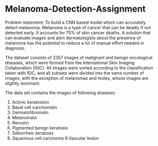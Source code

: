 # Melanoma-Detection-Assignment

Problem statement: To build a CNN based model which can accurately detect melanoma. Melanoma is a type of cancer that can be deadly if not detected early. It accounts for 75% of skin cancer deaths. A solution that can evaluate images and alert dermatologists about the presence of melanoma has the potential to reduce a lot of manual effort needed in diagnosis.

The dataset consists of 2357 images of malignant and benign oncological diseases, which were formed from the International Skin Imaging Collaboration (ISIC). All images were sorted according to the classification taken with ISIC, and all subsets were divided into the same number of images, with the exception of melanomas and moles, whose images are slightly dominant.


The data set contains the images of following diseases:

1. Actinic keratosis\n
2. Basal cell carcinoma\n
3. Dermatofibroma\n
4. Melanoma\n
5. Nevus\n
6. Pigmented benign keratosis
7. Seborrheic keratosis
8. Squamous cell carcinoma
9.Vascular lesion
